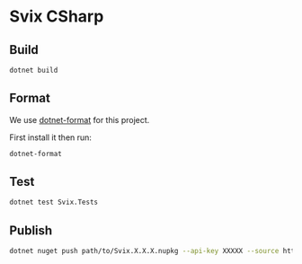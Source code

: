# Svix CSharp

## Build

```sh
dotnet build
```

## Format
We use [dotnet-format](https://github.com/dotnet/format) for this project.

First install it then run:
```sh
dotnet-format
```

## Test

```sh
dotnet test Svix.Tests
```

## Publish

```sh
dotnet nuget push path/to/Svix.X.X.X.nupkg --api-key XXXXX --source https://api.nuget.org/v3/index.json
```